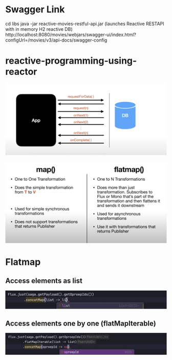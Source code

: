 # Swagger Link
cd libs
java -jar reactive-movies-restful-api.jar (launches Reactive RESTAPI with in memory H2 reactive DB)
http://localhost:8080/movies/webjars/swagger-ui/index.html?configUrl=/movies/v3/api-docs/swagger-config
# reactive-programming-using-reactor
![reactive-streams.png](assets%2Freactive-streams.png)

![map-vs-flatmap.png](assets%2Fmap-vs-flatmap.png)


# Flatmap

## Access elements as list
![access-elements-as-lst-from-flux.png](assets%2Faccess-elements-as-lst-from-flux.png)

## Access elements one by one (flatMapIterable)

![access-elements-one-by-one-from-flux.png](assets%2Faccess-elements-one-by-one-from-flux.png)